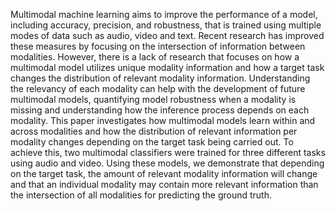 Multimodal machine learning aims to improve the performance of a model, including accuracy, precision, and robustness,  that is trained using multiple modes of data such as audio, video and text. Recent research has improved these measures by focusing on the intersection of information between modalities. However, there is a lack of research that focuses on how a multimodal model utilizes unique modality information and how a target task changes the distribution of relevant modality information. Understanding the relevancy of each modality can help with the development of future multimodal models, quantifying model robustness when a modality is missing and understanding how the inference process depends on each modality. This paper investigates how multimodal models learn within and across modalities and how the distribution of relevant information per modality changes depending on the target task being carried out. To achieve this, two multimodal classifiers were trained for three different tasks using audio and video. Using these models, we demonstrate that depending on the target task, the amount of relevant modality information will change and that an individual modality may contain more relevant information than the intersection of all modalities for predicting the ground truth.
